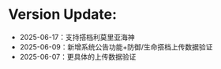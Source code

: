 # Version Update:
- 2025-06-17：支持搭档利莫里亚海神
- 2025-06-09：新增系统公告功能+防御/生命搭档上传数据验证
- 2025-06-07：更具体的上传数据验证